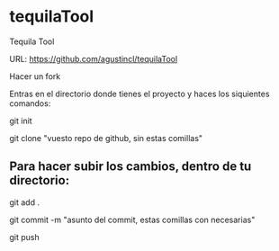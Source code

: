 tequilaTool
===========

Tequila Tool

URL: https://github.com/agustincl/tequilaTool

Hacer un fork

Entras en el directorio donde tienes el proyecto y haces los siquientes comandos:

git init

git clone "vuesto repo de github, sin estas comillas"

Para hacer subir los cambios, dentro de tu directorio:
---
git add .

git commit -m "asunto del commit, estas comillas con necesarias"

git push
